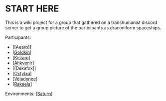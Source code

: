 # START HERE

This is a wiki project for a group that gathered on a transhumanist discord server to get a group picture of the participants as draconiform spaceships.

Participants:
* [[Aearo]]
* [[Goldkin]]
* [[Kistaro]]
* [[Ahkvenir]]
* [[Dekafox]]
* [[Oxtylxq]]
* [[Veladynee]]
* [[Rakeela]]

Environments:
[[Saturn]]

[//begin]: # "Autogenerated link references for markdown compatibility"
[Goldkin]: goldkin.md "Goldkin"
[Kistaro]: kistaro.md "Kistaro, dragon spacecraft"
[Ahkvenir]: ahkvenir.md "Ahkvenir"
[Oxtylxq]: oxtylxq.md "Oxtylxq"
[Veladynee]: veladynee.md "Veladynee"
[Rakeela]: rakeela.md "Rakeela"
[Saturn]: saturn.md "Saturn"
[//end]: # "Autogenerated link references"